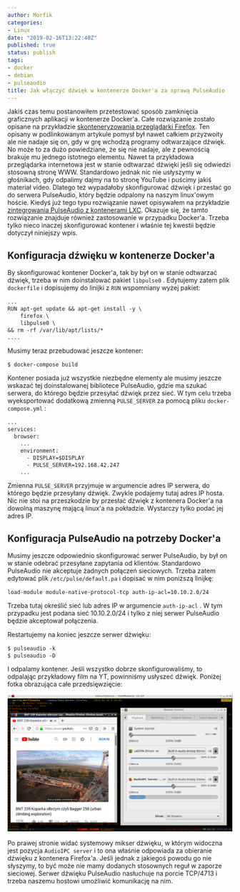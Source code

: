 ```yaml
---
author: Morfik
categories:
- Linux
date: "2019-02-16T13:22:40Z"
published: true
status: publish
tags:
- docker
- debian
- pulseaudio
title: Jak włączyć dźwięk w kontenerze Docker'a za sprawą PulseAudio
---
```


Jakiś czas temu postanowiłem przetestować sposób zamknięcia graficznych aplikacji w kontenerze
Docker'a. Całe rozwiązanie zostało opisane na
przykładzie [skonteneryzowania przeglądarki Firefox](/post/uruchamianie-graficznych-aplikacji-w-kontenerach-dockera/).
Ten opisany w podlinkowanym artykule pomysł był nawet całkiem przyzwoity ale nie nadaje się on, gdy
w grę wchodzą programy odtwarzające dźwięk. No może to za dużo powiedziane, że się nie nadaje, ale
z pewnością brakuje mu jednego istotnego elementu. Nawet ta przykładowa przeglądarka internetowa
jest w stanie odtwarzać dźwięki jeśli się odwiedzi stosowną stronę WWW. Standardowo jednak nic nie
usłyszymy w głośnikach, gdy odpalimy dajmy na to stronę YouTube i puścimy jakiś materiał video.
Dlatego też wypadałoby skonfigurować dźwięk i przesłać go do serwera PulseAudio, który będzie
odpalony na naszym linux'owym hoście. Kiedyś już tego typu rozwiązanie nawet opisywałem na
przykładzie [zintegrowania PulseAudio z kontenerami LXC](/post/pulseaudio-i-przesylanie-dzwieku-przez-siec/).
Okazuje się, że tamto rozwiązanie znajduje również zastosowanie w przypadku Docker'a. Trzeba tylko
nieco inaczej skonfigurować kontener i właśnie tej kwestii będzie dotyczył niniejszy wpis.

<!--more-->
## Konfiguracja dźwięku w kontenerze Docker'a

By skonfigurować kontener Docker'a, tak by był on w stanie odtwarzać dźwięk, trzeba w nim
doinstalować pakiet `libpulse0` . Edytujemy zatem plik `dockerfile` i dopisujemy do linijki z `RUN`
wspomniany wyżej pakiet:

    ...
    RUN apt-get update && apt-get install -y \
        firefox \
        libpulse0 \
    && rm -rf /var/lib/apt/lists/*
    ....

Musimy teraz przebudować jeszcze kontener:

    $ docker-compose build

Kontener posiada już wszystkie niezbędne elementy ale musimy jeszcze wskazać tej doinstalowanej
bibliotece PulseAudio, gdzie ma szukać serwera, do którego będzie przesyłać dźwięk przez sieć.
W tym celu trzeba wyeksportować dodatkową zmienną `PULSE_SERVER` za pomocą pliku
`docker-compose.yml` :

    ...
    services:
      browser:
        ...
        environment:
          - DISPLAY=$DISPLAY
          - PULSE_SERVER=192.168.42.247
        ...

Zmienna `PULSE_SERVER` przyjmuje w argumencie adres IP serwera, do którego będzie przesyłany dźwięk.
Zwykle podajemy tutaj adres IP hosta. Nic nie stoi na przeszkodzie by przesłać dźwięk z kontenera
Docker'a na dowolną maszynę mającą linux'a na pokładzie. Wystarczy tylko podać jej adres IP.

## Konfiguracja PulseAudio na potrzeby Docker'a

Musimy jeszcze odpowiednio skonfigurować serwer PulseAudio, by był on w stanie odebrać przesyłane
zapytania od klientów. Standardowo PulseAudio nie akceptuje żadnych połączeń sieciowych. Trzeba
zatem edytować plik `/etc/pulse/default.pa` i dopisać w nim poniższą linijkę:

    load-module module-native-protocol-tcp auth-ip-acl=10.10.2.0/24

Trzeba tutaj określić sieć lub adres IP w argumencie `auth-ip-acl` . W tym przypadku jest podana
sieć 10.10.2.0/24 i tylko z niej serwer PulseAudio będzie akceptował połączenia.

Restartujemy na koniec jeszcze serwer dźwięku:

    $ pulseaudio -k
    $ pulseaudio -D

I odpalamy kontener. Jeśli wszystko dobrze skonfigurowaliśmy, to odpalając przykładowy film na YT,
powinniśmy usłyszeć dźwięk. Poniżej fotka obrazująca całe przedsięwzięcie:

![](/img/2019/02/001-docker-debian-linux-pulseaudio-audio-network.png#huge)

Po prawej stronie widać systemowy mikser dźwięku, w którym widoczna jest pozycja `AudioIPC server`
i to ona właśnie odpowiada za obieranie dźwięku z kontenera Firefox'a. Jeśli jednak z jakiegoś
powodu go nie słyszymy, to być może nie mamy dodanych stosownych reguł w zaporze sieciowej. Serwer
dźwięku PulseAudio nasłuchuje na porcie TCP/4713 i trzeba naszemu hostowi umożliwić komunikację na
nim.
